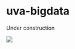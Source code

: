 # uva-bigdata
Under construction

<a href="www.qr-code-generator.com/" border="0" style="cursor:default" rel="nofollow"><img src="https://chart.googleapis.com/chart?cht=qr&chl=https%3A%2F%2Fuva-bigdata-pakgniu4sq-ez.a.run.app%2F&chs=180x180&choe=UTF-8&chld=L|2"></a>
